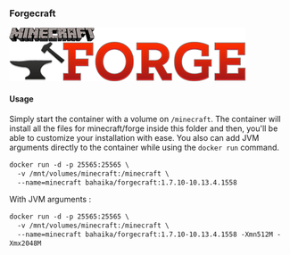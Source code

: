 ### Forgecraft

![Forge logo](https://raw.githubusercontent.com/Bahaika/docker-forgecraft/master/forge.png)

#### Usage

Simply start the container with a volume on `/minecraft`. The container will install all the files for minecraft/forge inside this folder and then, you'll be able to customize your installation with ease. You also can add JVM arguments directly to the container while using the `docker run` command.

```
docker run -d -p 25565:25565 \
  -v /mnt/volumes/minecraft:/minecraft \
  --name=minecraft bahaika/forgecraft:1.7.10-10.13.4.1558
```

With JVM arguments :

```
docker run -d -p 25565:25565 \
  -v /mnt/volumes/minecraft:/minecraft \
  --name=minecraft bahaika/forgecraft:1.7.10-10.13.4.1558 -Xmn512M -Xmx2048M
```
